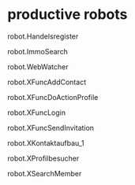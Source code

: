 # productive robots
robot.Handelsregister

robot.ImmoSearch

robot.WebWatcher

robot.XFuncAddContact

robot.XFuncDoActionProfile

robot.XFuncLogin

robot.XFuncSendInvitation

robot.XKontaktaufbau_1

robot.XProfilbesucher

robot.XSearchMember

